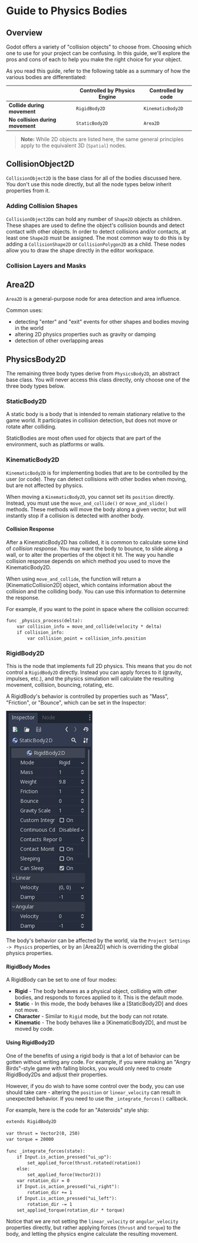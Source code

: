 # Guide to Physics Bodies

## Overview

Godot offers a variety of "collision objects" to choose from. Choosing which one to use for your project can be confusing. In this guide, we'll explore the pros and cons of each to help you make the right choice for your object.

As you read this guide, refer to the following table as a summary of how the various bodies are differentiated:

||Controlled by Physics Engine|Controlled by code|
|--|--|--|
|**Collide during movement**|`RigidBody2D`|`KinematicBody2D`|
|**No collision during movement**|`StaticBody2D`|`Area2D`|

> **Note:** While 2D objects are listed here, the same general principles apply to the equivalent 3D (`Spatial`) nodes.
 
## CollisionObject2D

`CollisionObject2D` is the base class for all of the bodies discussed here. You don't use this node directly, but all the node types below inherit properties from it.

### Adding Collision Shapes

`CollisionObject2D`s can hold any number of `Shape2D` objects as children. These shapes are used to define the object's collision bounds and detect contact with other objects. In order to detect collisions and/or contacts, at least one `Shape2D` must be assigned. The most common way to do this is by adding a `CollisionShape2D` or `CollisionPolygon2D` as a child. These nodes allow you to draw the shape directly in the editor workspace.

### Collision Layers and Masks



## Area2D

`Area2D` is a general-purpose node for area detection and area influence.

Common uses:

-   detecting "enter" and "exit" events for other shapes and bodies moving in the world
-   altering 2D physics properties such as gravity or damping
-   detection of other overlapping areas

## PhysicsBody2D

The remaining three body types derive from `PhysicsBody2D`, an abstract base class. You will never access this class directly, only choose one of the three body types below.

### StaticBody2D

A static body is a body that is intended to remain stationary relative to the game world. It participates in collision detection, but does not move or rotate after colliding.

StaticBodies are most often used for objects that are part of the environment, such as platforms or walls.

### KinematicBody2D

`KinematicBody2D` is for implementing bodies that are to be controlled by the user (or code).  They can detect collisions with other bodies when moving, but are not affected by physics.

When moving a `KinematicBody2D`, you cannot set its `position` directly.  Instead, you must use the `move_and_collide()` or `move_and_slide()` methods. These methods will move the body along a given vector, but will instantly stop if a collision is detected with another body.

#### Collision Response

After a KinematicBody2D has collided, it is common to calculate some kind of _collision response_. You may want the body to bounce, to slide along a wall, or to alter the properties of the object it hit. The way you handle collision response depends on which method you used to move the KinematicBody2D.

When using `move_and_collide`, the function will return a [KinematicCollision2D] object, which contains information about the collision and the colliding body.  You can use this information to determine the response.

For example, if you want to the point in space where the collision occurred:
```
func _physics_process(delta):
    var collision_info = move_and_collide(velocity * delta)
    if collision_info:
        var collision_point = collision_info.position
```

### RigidBody2D

This is the node that implements full 2D physics. This means that you do not control a `RigidBody2D` directly. Instead you can apply forces to it (gravity, impulses, etc.), and the physics simulation will calculate the resulting movement, collision, bouncing, rotating, etc.

A RigidBody's behavior is controlled by properties such as "Mass", "Friction", or "Bounce", which can be set in the Inspector:

![RigidBody2D Properties](img/rigidbody_properties.png)

The body's behavior can be affected by the world, via the `Project Settings -> Physics` properties, or by an [Area2D] which is overriding the global physics properties.

#### RigidBody Modes

A RigidBody can be set to one of four modes:

-   **Rigid** - The body behaves as a physical object, colliding with other bodies, and responds to forces applied to it. This is the default mode.
-   **Static** - In this mode, the body behaves like a [StaticBody2D] and does not move.
-   **Character** - Similar to `Rigid` mode, but the body can not rotate.
-   **Kinematic** - The body behaves like a [KinematicBody2D], and must be moved by code.

#### Using RigidBody2D

One of the benefits of using a rigid body is that a lot of behavior can be gotten without writing any code. For example, if you were making an "Angry Birds"-style game with falling blocks, you would only need to create RigidBody2Ds and adjust their properties.

However, if you do wish to have some control over the body, you can use should take care - altering the `position` or `linear_velocity` can result in unexpected behavior. If you need to use the `_integrate_forces()` callback.

For example, here is the code for an "Asteroids" style ship:

```
extends RigidBody2D

var thrust = Vector2(0, 250)
var torque = 20000

func _integrate_forces(state):
    if Input.is_action_pressed("ui_up"):
        set_applied_force(thrust.rotated(rotation))
    else:
        set_applied_force(Vector2())
    var rotation_dir = 0
    if Input.is_action_pressed("ui_right"):
        rotation_dir += 1
    if Input.is_action_pressed("ui_left"):
        rotation_dir -= 1
    set_applied_torque(rotation_dir * torque)
```

Notice that we are not setting the `linear_velocity` or `angular_velocity` properties directly, but rather applying forces (`thrust` and `torque`) to the body, and letting the physics engine calculate the resulting movement.
